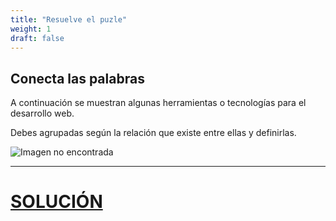 ```yaml
---
title: "Resuelve el puzle"
weight: 1
draft: false
---
```


## Conecta las palabras

A continuación se muestran algunas herramientas o tecnologías para el desarrollo web. 

Debes agrupadas según la relación que existe entre ellas y definirlas.

![Imagen no encontrada](/juego.png "puzzle")

---

 # [**SOLUCIÓN**](/portfolio_hugo/entretenimiento/ocio_solucion/)

